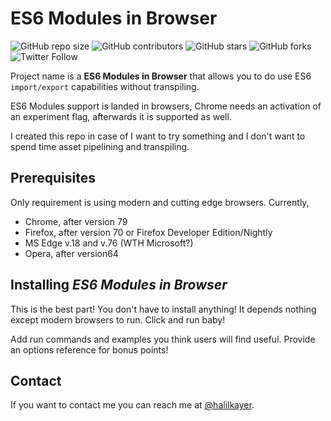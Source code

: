 # ES6 Modules in Browser

<!--- These are examples. See https://shields.io for others or to customize this set of shields. You might want to include dependencies, project status and licence info here --->
![GitHub repo size](https://img.shields.io/github/repo-size/Kjaer/es6-modules-in-browser)
![GitHub contributors](https://img.shields.io/github/contributors/Kjaer/es6-modules-in-browser)
![GitHub stars](https://img.shields.io/github/stars/Kjaer/es6-modules-in-browser?style=social)
![GitHub forks](https://img.shields.io/github/forks/Kjaer/es6-modules-in-browser?style=social)
![Twitter Follow](https://img.shields.io/twitter/follow/halilkayer?style=social)

Project name is a **ES6 Modules in Browser** that allows you to do use ES6 `import/export` capabilities without transpiling.

ES6 Modules support is landed in browsers,
Chrome needs an activation of an experiment flag, afterwards it is supported as well.

I created this repo in case of I want to try something and I don't want to spend time 
asset pipelining and transpiling.

## Prerequisites

Only requirement is using modern and cutting edge browsers. Currently,
 - Chrome, after version 79
 - Firefox, after version 70 or Firefox Developer Edition/Nightly
 - MS Edge v.18 and v.76 (WTH Microsoft?)
 - Opera, after version64

## Installing _ES6 Modules in Browser_
This is the best part!
You don't have to install anything! It depends nothing except modern browsers to run.
Click and run baby!


Add run commands and examples you think users will find useful. Provide an options reference for bonus points!


## Contact

If you want to contact me you can reach me at [@halilkayer](https://twitter.com/halilkayer).
